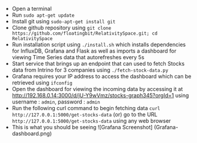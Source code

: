 * Open a terminal
* Run `sudo apt-get update`
* Install git using `sudo-apt-get install git`
* Clone github repository using `git clone https://github.com/floatingbit/RelativitySpace.git; cd RelativitySpace`
* Run installation script using `./install.sh` which installs dependencies for InfluxDB, Grafana and Flask as well as imports a dashboard for viewing Time Series data that autorefreshes every 5s
* Start service that brings up an endpoint that can used to fetch Stocks data from Intrino for 3 companies using `./fetch-stock-data.py`
* Grafana requires your IP address to access the dashboard which can be retrieved using `ifconfig`
* Open the dashboard for viewing the incoming data by accessing it at http://192.168.0.14:3000/d/jU-Y9wVmz/stocks-graph345?orgId=1 using username : `admin`, password : `admin`
* Run the following curl command to begin fetching data `curl http://127.0.0.1:5000/get-stocks-data` (or) go to the URL `http://127.0.0.1:5000/get-stocks-data` using any web browser 
* This is what you should be seeing ![Grafana Screenshot] (Grafana-dashboard.png)

